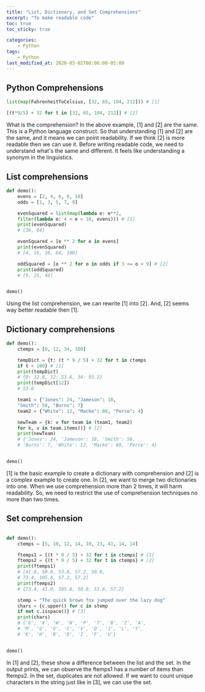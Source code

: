 ```yaml
---
title: "List, Dictionary, and Set Comprehensions"
excerpt: "To make readable code"
toc: true
toc_sticky: true 

categories:
    - Python
tags:
    - Python
last_modified_at: 2020-03-02T08:06:00-05:00
---
```


## Python Comprehensions 

```python
list(map(FahrenheitToCelsius, [32, 65, 104, 212])) # [1]

[(t*9/5) + 32 for t in [32, 65, 104, 212]] # [2]
```

What is the comprehension? In the above example, [1] and [2] are the same. This is a Python language construct. So that understanding [1] and [2] are the same, and it means we can point readability. If we think [2] is more readable then we can use it. Before writing readable code, we need to understand what's the same and different. It feels like understanding a synonym in the linguistics. 


## List comprehensions

```python
def demo():
    evens = [2, 4, 6, 8, 10]
    odds = [1, 3, 5, 7, 9]

    evenSquared = list(map(lambda e: e**2, 
    filter(lambda e: 4 < e < 10, evens))) # [1]
    print(evenSquared)
    # [36, 64]

    evenSquared = [e ** 2 for e in evens]
    print(evenSquared)
    # [4, 16, 36, 64, 100]

    oddSquared = [o ** 2 for o in odds if 3 <= o < 9] # [2]
    print(oddSquared)
    # [9, 25, 49]


demo()
```

Using the list comprehension, we can rewrite [1] into [2]. And, [2] seems way better readable then [1]. 

## Dictionary comprehensions
```python
def demo():
    ctemps = [0, 12, 34, 100]

    tempDict = {t: (t * 9 / 5) + 32 for t in ctemps 
    if t < 100} # [1]
    print(tempDict)
    # {0: 32.0, 12: 53.6, 34: 93.2}
    print(tempDict[12])
    # 53.6

    team1 = {"Jones": 24, "Jameson": 18, 
    "Smith": 58, "Burns": 7}
    team2 = {"White": 12, "Macke": 88, "Perce": 4}

    newTeam = {k: v for team in (team1, team2) 
    for k, v in team.items()} # [2]
    print(newTeam)
    # {'Jones': 24, 'Jameson': 18, 'Smith': 58, 
    # 'Burns': 7, 'White': 12, 'Macke': 88, 'Perce': 4}


demo()
```

[1] is the basic example to create a dictionary with comprehension and [2] is a complex example to create one. In [2], we want to merge two dictionaries into one. When we use comprehension more than 2 times, it will harm readability. So, we need to restrict the use of comprehension techniques no more than two times. 

## Set comprehension
```python 

def demo():
    ctemps = [5, 10, 12, 14, 10, 23, 41, 14, 14]

    ftemps1 = [(t * 9 / 5) + 32 for t in ctemps] # [1]
    ftemps2 = {(t * 9 / 5) + 32 for t in ctemps} # [2]
    print(ftemps1)
    # [41.0, 50.0, 53.6, 57.2, 50.0, 
    # 73.4, 105.8, 57.2, 57.2] 
    print(ftemps2)
    # {73.4, 41.0, 105.8, 50.0, 53.6, 57.2}

    stemp = "The quick brown fox jumped over the lazy dog"
    chars = {c.upper() for c in stemp 
    if not c.isspace()} # [3]
    print(chars)
    # {'E', 'X', 'W', 'N', 'P', 'T', 'B', 'Z', 'A', 
    # 'M', 'G', 'O', 'C', 'V', 'Q', 'J', 'L', 'Y', 
    # 'K', 'H', 'R', 'D', 'I', 'F', 'U'}


demo()
```

In [1] and [2], these show a difference between the list and the set. In the output prints, we can observe the ftemps1 has a number of items than ftemps2. In the set, duplicates are not allowed. If we want to count unique characters in the string just like in [3], we can use the set.
